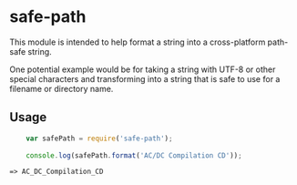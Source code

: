 # safe-path

This module is intended to help format a string into a cross-platform path-safe string. 

One potential example would be for taking a string with UTF-8 or other special characters and transforming into a string that is safe to use for a filename or directory name.
   
## Usage

```javascript
    var safePath = require('safe-path');
    
    console.log(safePath.format('AC/DC Compilation CD'));
```

    => AC_DC_Compilation_CD